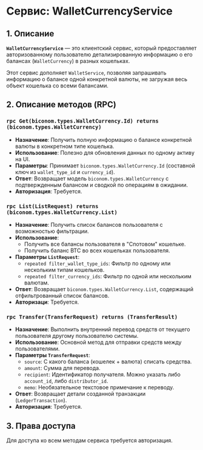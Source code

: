 # Сервис: WalletCurrencyService

## 1. Описание

**`WalletCurrencyService`** — это клиентский сервис, который предоставляет авторизованному пользователю детализированную информацию о его балансах (`WalletCurrency`) в разных кошельках.

Этот сервис дополняет `WalletService`, позволяя запрашивать информацию о балансе одной конкретной валюты, не загружая весь объект кошелька со всеми балансами.

## 2. Описание методов (RPC)

### `rpc Get(biconom.types.WalletCurrency.Id) returns (biconom.types.WalletCurrency)`
- **Назначение**: Получить полную информацию о балансе конкретной валюты в конкретном типе кошелька.
- **Использование**: Полезно для обновления данных по одному активу на UI.
- **Параметры**: Принимает `biconom.types.WalletCurrency.Id` (составной ключ из `wallet_type_id` и `currency_id`).
- **Ответ**: Возвращает модель `biconom.types.WalletCurrency` с подтвержденным балансом и сводкой по операциям в ожидании.
- **Авторизация**: Требуется.

### `rpc List(ListRequest) returns (biconom.types.WalletCurrency.List)`
- **Назначение**: Получить список балансов пользователя с возможностью фильтрации.
- **Использование**:
  - Получить все балансы пользователя в "Спотовом" кошельке.
  - Получить баланс BTC во всех кошельках пользователя.
- **Параметры `ListRequest`**:
  - `repeated filter_wallet_type_ids`: Фильтр по одному или нескольким типам кошельков.
  - `repeated filter_currency_ids`: Фильтр по одной или нескольким валютам.
- **Ответ**: Возвращает `biconom.types.WalletCurrency.List`, содержащий отфильтрованный список балансов.
- **Авторизаци**: Требуется.

### `rpc Transfer(TransferRequest) returns (TransferResult)`
- **Назначение**: Выполнить внутренний перевод средств от текущего пользователя другому пользователю системы.
- **Использование**: Основной метод для отправки средств между пользователями.
- **Параметры `TransferRequest`**:
  - `source`: С какого баланса (кошелек + валюта) списать средства.
  - `amount`: Сумма для перевода.
  - `recipient`: Идентификатор получателя. Можно указать либо `account_id`, либо `distributor_id`.
  - `memo`: Необязательное текстовое примечание к переводу.
- **Ответ**: Возвращает детали созданной транзакции (`LedgerTransaction`).
- **Авторизация**: Требуется.

## 3. Права доступа

Для доступа ко всем методам сервиса требуется авторизация.
